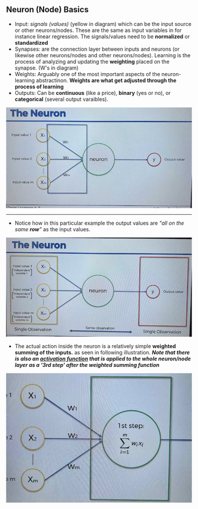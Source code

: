 ## Neuron (Node) Basics
- Input: _signals_ _(values)_ (yellow in diagram) which can be the input source or other neurons/nodes. These are the same as input variables in for instance linear regression. The signals/values need to be **normalized** or **standardized** 
- Synapses: are the connection layer between inputs and neurons (or likewise other neurons/nodes and other neurons/nodes). Learning is the process of analyzing and updating the **weighting** placed on the synapse. (W's in diagram)
- Weights: Arguably one of the most important aspects of the neuron-learning abstractinon. __Weights are what get adjusted through the process of learning__
- Outputs: Can be **continuous** (like a price), **binary** (yes or no), or **categorical** (several output varaibles).

![IMG_3675](./images/IMG_3675.jpg)

<hr/>

- Notice how in this particular example the output values are _"all on the same **row**"_ as the input values.

![IMG_3676](./images/IMG_3676.jpg)

- The actual action inside the neuron is a relatively simple **weighted summing of the inputs.** as seen in following illustration. _**Note that there is also an [**activation function**](./activation-function.md) that is applied to the whole neuron/node layer as a '3rd step' after the weighted summing function**_

![IMG_3678](./images/IMG_3678.jpg)